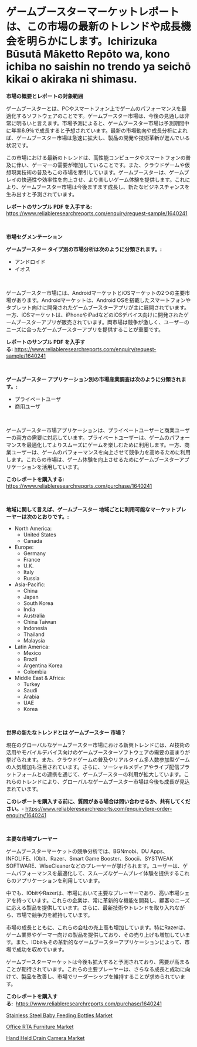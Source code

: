 <p><h1>ゲームブースターマーケットレポートは、この市場の最新のトレンドや成長機会を明らかにします。Ichirizuka Būsutā Māketto Repōto wa, kono ichiba no saishin no trendo ya seichō kikai o akiraka ni shimasu.</h1></p><p><strong>市場の概要とレポートの対象範囲</strong></p>
<p><p>ゲームブースターとは、PCやスマートフォン上でゲームのパフォーマンスを最適化するソフトウェアのことです。ゲームブースター市場は、今後の見通しは非常に明るいと言えます。市場予測によると、ゲームブースター市場は予測期間中に年率6.9％で成長すると予想されています。最新の市場動向や成長分析によれば、ゲームブースター市場は急速に拡大し、製品の開発や技術革新が進んでいる状況です。</p><p>この市場における最新のトレンドは、高性能コンピュータやスマートフォンの普及に伴い、ゲーマーの需要が増加していることです。また、クラウドゲームや仮想現実技術の普及もこの市場を牽引しています。ゲームブースターは、ゲームプレイの快適性や効率性を向上させ、より楽しいゲーム体験を提供します。これにより、ゲームブースター市場は今後ますます成長し、新たなビジネスチャンスを生み出すと予測されています。</p></p>
<p><strong>レポートのサンプル PDF を入手する:</strong> <a href="https://www.reliableresearchreports.com/enquiry/request-sample/1640241">https://www.reliableresearchreports.com/enquiry/request-sample/1640241</a></p>
<p>&nbsp;</p>
<p><strong>市場セグメンテーション</strong></p>
<p><strong>ゲームブースター タイプ別の市場分析は次のように分類されます。:</strong></p>
<p><ul><li>アンドロイド</li><li>イオス</li></ul></p>
<p>&nbsp;</p>
<p><p>ゲームブースター市場には、AndroidマーケットとiOSマーケットの2つの主要市場があります。Androidマーケットは、Android OSを搭載したスマートフォンやタブレット向けに開発されたゲームブースターアプリが主に展開されています。一方、iOSマーケットは、iPhoneやiPadなどのiOSデバイス向けに開発されたゲームブースターアプリが販売されています。両市場は競争が激しく、ユーザーのニーズに合ったゲームブースターアプリを提供することが重要です。</p></p>
<p><strong>レポートのサンプル PDF を入手する:</strong>&nbsp;<a href="https://www.reliableresearchreports.com/enquiry/request-sample/1640241">https://www.reliableresearchreports.com/enquiry/request-sample/1640241</a></p>
<p>&nbsp;</p>
<p><strong> ゲームブースター アプリケーション別の市場産業調査は次のように分類されます。:</strong></p>
<p><ul><li>プライベートユーザ</li><li>商用ユーザ</li></ul></p>
<p>&nbsp;</p>
<p><p>ゲームブースター市場アプリケーションは、プライベートユーザーと商業ユーザーの両方の需要に対応しています。プライベートユーザーは、ゲームのパフォーマンスを最適化してよりスムーズにゲームを楽しむために利用します。一方、商業ユーザーは、ゲームのパフォーマンスを向上させて競争力を高めるために利用します。これらの市場は、ゲーム体験を向上させるためにゲームブースターアプリケーションを活用しています。</p></p>
<p><strong>このレポートを購入する:</strong>&nbsp; <a href="https://www.reliableresearchreports.com/purchase/1640241">https://www.reliableresearchreports.com/purchase/1640241</a></p>
<p>&nbsp;</p>
<p><strong>地域に関して言えば、ゲームブースター 地域ごとに利用可能なマーケットプレーヤーは次のとおりです。:</strong></p>
<p><ul>
    <li>
        North America:
        <ul>
            <li>United States</li>
            <li>Canada</li>
        </ul>
    </li>
    <li>
        Europe:
        <ul>
            <li>Germany</li>
            <li>France</li>
            <li>U.K.</li>
            <li>Italy</li>
            <li>Russia</li>
        </ul>
    </li>
    <li>
        Asia-Pacific:
        <ul>
            <li>China</li>
            <li>Japan</li>
            <li>South Korea</li>
            <li>India</li>
            <li>Australia</li>
            <li>China Taiwan</li>
            <li>Indonesia</li>
            <li>Thailand</li>
            <li>Malaysia</li>
        </ul>
    </li>
    <li>
        Latin America:
        <ul>
            <li>Mexico</li>
            <li>Brazil</li>
            <li>Argentina Korea</li>
            <li>Colombia</li>
        </ul>
    </li>
    <li>
        Middle East & Africa:
        <ul>
            <li>Turkey</li>
            <li>Saudi</li>
            <li>Arabia</li>
            <li>UAE</li>
            <li>Korea</li>
        </ul>
    </li>
    </ul></p>
<p>&nbsp;</p>
<p><strong>世界の新たなトレンドとは ゲームブースター 市場？</strong></p>
<p><p>現在のグローバルなゲームブースター市場における新興トレンドには、AI技術の活用やモバイルデバイス向けのゲームブースターソフトウェアの需要の高まりが挙げられます。また、クラウドゲームの普及やリアルタイム多人数参加型ゲームの人気増加も注目されています。さらに、ソーシャルメディアやライブ配信プラットフォームとの連携を通じて、ゲームブースターの利用が拡大しています。これらのトレンドにより、グローバルなゲームブースター市場は今後も成長が見込まれています。</p></p>
<p><strong>このレポートを購入する前に、質問がある場合は問い合わせるか、共有してください。</strong>- <a href="https://www.reliableresearchreports.com/enquiry/pre-order-enquiry/1640241">https://www.reliableresearchreports.com/enquiry/pre-order-enquiry/1640241</a></p>
<p>&nbsp;</p>
<p><strong>主要な市場プレーヤー</strong></p>
<p><p>ゲームブースターマーケットの競争分析では、BGNmobi、DU Apps、INFOLIFE、IObit、Razer、Smart Game Booster、Soocii、SYSTWEAK SOFTWARE、WiseCleanerなどのプレーヤーが挙げられます。ユーザーは、ゲームパフォーマンスを最適化して、スムーズなゲームプレイ体験を提供するこれらのアプリケーションを利用しています。</p><p>中でも、IObitやRazerは、市場において主要なプレーヤーであり、高い市場シェアを持っています。これらの企業は、常に革新的な機能を開発し、顧客のニーズに応える製品を提供しています。さらに、最新技術やトレンドを取り入れながら、市場で競争力を維持しています。</p><p>市場の成長とともに、これらの会社の売上高も増加しています。特にRazerは、ゲーム業界やゲーマー向けの製品を提供しており、その売り上げも増加しています。また、IObitもその革新的なゲームブースターアプリケーションによって、市場で成功を収めています。</p><p>ゲームブースターマーケットは今後も拡大すると予測されており、需要が高まることが期待されています。これらの主要プレーヤーは、さらなる成長と成功に向けて、製品を改善し、市場でリーダーシップを維持することが求められています。</p></p>
<p><strong>このレポートを購入する:</strong>&nbsp;&nbsp;<a href="https://www.reliableresearchreports.com/purchase/1640241">https://www.reliableresearchreports.com/purchase/1640241</a></p>
<p><p><a href="https://github.com/castoriffic/Market-Research-Report-List-3/blob/main/stainless-steel-baby-feeding-bottles-market.md">Stainless Steel Baby Feeding Bottles Market</a></p><p><a href="https://github.com/brenzgnarento/Market-Research-Report-List-1/blob/main/office-rta-furniture-market.md">Office RTA Furniture Market</a></p><p><a href="https://github.com/yoshih12/Market-Research-Report-List-2/blob/main/hand-held-drain-camera-market.md">Hand Held Drain Camera Market</a></p></p>